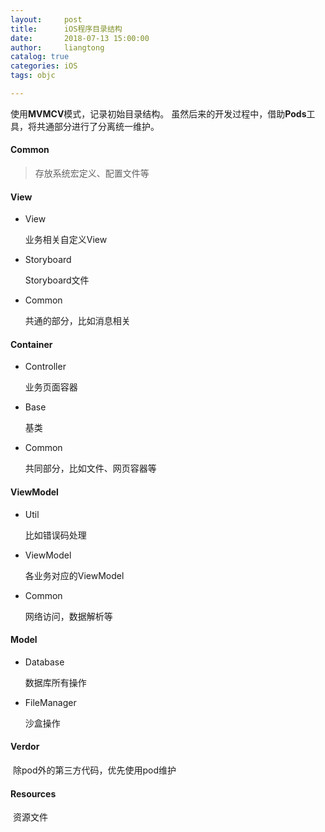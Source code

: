 ```yaml
---
layout:     post
title:      iOS程序目录结构
date:       2018-07-13 15:00:00
author:     liangtong
catalog: true
categories: iOS
tags: objc

---
```


使用**MVMCV**模式，记录初始目录结构。
虽然后来的开发过程中，借助**Pods**工具，将共通部分进行了分离统一维护。


<!-- more -->


#### Common

 > 存放系统宏定义、配置文件等

#### View

+ View

  业务相关自定义View

+ Storyboard

  Storyboard文件

+ Common

  共通的部分，比如消息相关

#### Container

+ Controller

  业务页面容器

+ Base

  基类

+ Common

  共同部分，比如文件、网页容器等

#### ViewModel

+ Util

  比如错误码处理

+ ViewModel

  各业务对应的ViewModel

+ Common

  网络访问，数据解析等

#### Model

+ Database

  数据库所有操作

+ FileManager

  沙盒操作

#### Verdor

​	除pod外的第三方代码，优先使用pod维护

#### Resources

​	资源文件